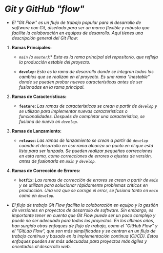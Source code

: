 <!-- Autor: Daniel Benjamin Perez Morales -->
<!-- GitHub: https://github.com/D4nitrix13 -->
<!-- GitLab: https://gitlab.com/D4nitrix13 -->
<!-- Correo electrónico: danielperezdev@proton.me -->

# ***Git y GitHub "flow"***

- *El "Git Flow" es un flujo de trabajo popular para el desarrollo de software con Git, diseñado para ser un marco flexible y robusto que facilite la colaboración en equipos de desarrollo. Aquí tienes una descripción general del Git Flow:*

1. **Ramas Principales:**

   - **`main`* (o `master`):** *Esta es la rama principal del repositorio, que refleja la producción estable del proyecto.*

   - **`develop`:** *Esta es la rama de desarrollo donde se integran todos los cambios que se realizan en el proyecto. Es una rama "inestable" donde se pueden probar nuevas características antes de ser fusionadas en la rama principal.*

2. **Ramas de Características:**

   - **`feature`:** *Las ramas de características se crean a partir de `develop` y se utilizan para implementar nuevas características o funcionalidades. Después de completar una característica, se fusiona de nuevo en `develop`.*

3. **Ramas de Lanzamiento:**

   - **`release`:** *Las ramas de lanzamiento se crean a partir de `develop` cuando el desarrollo en esa rama alcanza un punto en el que está lista para ser lanzada. Se pueden realizar pequeñas correcciones en esta rama, como correcciones de errores o ajustes de versión, antes de fusionarla en `main` y `develop`.*

4. **Ramas de Corrección de Errores:**

   - **`hotfix`:** *Las ramas de corrección de errores se crean a partir de `main` y se utilizan para solucionar rápidamente problemas críticos en producción. Una vez que se corrige el error, se fusiona tanto en `main` como en `develop`.*

- *El flujo de trabajo Git Flow facilita la colaboración en equipo y la gestión de versiones en proyectos de desarrollo de software. Sin embargo, es importante tener en cuenta que Git Flow puede ser un poco complejo y puede no ser adecuado para todos los proyectos. En los últimos años, han surgido otros enfoques de flujo de trabajo, como el "GitHub Flow" y el "GitLab Flow", que son más simplificados y se centran en un flujo de trabajo continuo y basado en la implementación continua (CI/CD). Estos enfoques pueden ser más adecuados para proyectos más ágiles y orientados al desarrollo web.*
